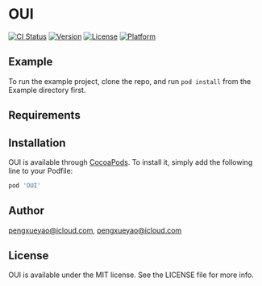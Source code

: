 # OUI

[![CI Status](https://img.shields.io/travis/pengxueyao@icloud.com/OUI.svg?style=flat)](https://travis-ci.org/pengxueyao@icloud.com/OUI)
[![Version](https://img.shields.io/cocoapods/v/OUI.svg?style=flat)](https://cocoapods.org/pods/OUI)
[![License](https://img.shields.io/cocoapods/l/OUI.svg?style=flat)](https://cocoapods.org/pods/OUI)
[![Platform](https://img.shields.io/cocoapods/p/OUI.svg?style=flat)](https://cocoapods.org/pods/OUI)

## Example

To run the example project, clone the repo, and run `pod install` from the Example directory first.

## Requirements

## Installation

OUI is available through [CocoaPods](https://cocoapods.org). To install
it, simply add the following line to your Podfile:

```ruby
pod 'OUI'
```

## Author

pengxueyao@icloud.com, pengxueyao@icloud.com

## License

OUI is available under the MIT license. See the LICENSE file for more info.
